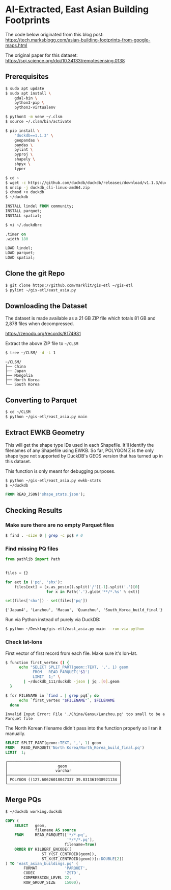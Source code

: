 # AI-Extracted, East Asian Building Footprints

The code below originated from this blog post: https://tech.marksblogg.com/asian-building-footprints-from-google-maps.html

The original paper for this dataset: https://spj.science.org/doi/10.34133/remotesensing.0138

## Prerequisites

```bash
$ sudo apt update
$ sudo apt install \
    gdal-bin \
    python3-pip \
    python3-virtualenv

$ python3 -m venv ~/.clsm
$ source ~/.clsm/bin/activate

$ pip install \
    'duckdb==1.1.3' \
    geopandas \
    pandas \
    pylint \
    pyproj \
    shapely \
    shpyx \
    typer
```

```bash
$ cd ~
$ wget -c https://github.com/duckdb/duckdb/releases/download/v1.1.3/duckdb_cli-linux-amd64.zip
$ unzip -j duckdb_cli-linux-amd64.zip
$ chmod +x duckdb
$ ~/duckdb
```

```sql
INSTALL lindel FROM community;
INSTALL parquet;
INSTALL spatial;
```

```bash
$ vi ~/.duckdbrc
```

```sql
.timer on
.width 180

LOAD lindel;
LOAD parquet;
LOAD spatial;
```

## Clone the git Repo

```bash
$ git clone https://github.com/marklit/gis-etl ~/gis-etl
$ pylint ~/gis-etl/east_asia.py
```

## Downloading the Dataset

The dataset is made available as a 21 GB ZIP file which totals 81 GB and 2,878 files when decompressed.

https://zenodo.org/records/8174931

Extract the above ZIP file to ``~/CLSM``

```bash
$ tree ~/CLSM/ -d -L 1
```

```
~/CLSM/
├── China
├── Japan
├── Mongolia
├── North Korea
└── South Korea
```

## Converting to Parquet

```bash
$ cd ~/CLSM
$ python ~/gis-etl/east_asia.py main
```

## Extract EWKB Geometry

This will get the shape type IDs used in each Shapefile. It'll identify the filenames of any Shapefile using EWKB. So far, POLYGON Z is the only shape type
not supported by DuckDB's GEOS version that has turned up in this dataset.

This function is only meant for debugging purposes.

```bash
$ python ~/gis-etl/east_asia.py ewkb-stats
$ ~/duckdb
```

```sql
FROM READ_JSON('shape_stats.json');
```

## Checking Results

### Make sure there are no empty Parquet files

```bash
$ find . -size 0 | grep -c pq$ # 0
```

### Find missing PQ files

```python
from pathlib import Path


files = {}

for ext in ('pq', 'shx'):
    files[ext] = [x.as_posix().split('/')[-1].split('.')[0]
                  for x in Path('.').glob('**/*.%s' % ext)]

set(files['shx']) - set(files['pq'])
```

```
{'Japan4', 'Lanzhou', 'Macau', 'Quanzhou', 'South_Korea_build_final'}
```

Run via Python instead of purely via DuckDB:

```bash
$ python ~/Desktop/gis-etl/east_asia.py main --run-via-python
```

### Check lat-lons

First vector of first record from each file. Make sure it's lon-lat.

```bash
$ function first_vertex () {
      echo "SELECT SPLIT_PART(geom::TEXT, ',', 1) geom
            FROM   READ_PARQUET('$1')
            LIMIT  1;" \
        | ~/duckdb_111/duckdb -json | jq .[0].geom
  }

$ for FILENAME in `find . | grep pq$`; do
      echo `first_vertex "$FILENAME"`, $FILENAME
  done
```

```
Invalid Input Error: File './China/Gansu/Lanzhou.pq' too small to be a Parquet file
```

The North Korean filename didn't pass into the function properly so I ran it manually.

```sql
SELECT SPLIT_PART(geom::TEXT, ',', 1) geom
FROM   READ_PARQUET('North Korea/North_Korea_build_final.pq')
LIMIT  1;
```

```
┌─────────────────────────────────────────────────┐
│                      geom                       │
│                     varchar                     │
├─────────────────────────────────────────────────┤
│ POLYGON ((127.60626018047337 39.831361938921134 │
└─────────────────────────────────────────────────┘
```

## Merge PQs

```bash
$ ~/duckdb working.duckdb
```

```sql
COPY (
    SELECT   geom,
             filename AS source
    FROM     READ_PARQUET(['*/*.pq',
                           '*/*/*.pq'],
                          filename=True)
    ORDER BY HILBERT_ENCODE([
                ST_Y(ST_CENTROID(geom)),
                ST_X(ST_CENTROID(geom))]::DOUBLE[2])
) TO 'east_asian_buildings.pq' (
        FORMAT            'PARQUET',
        CODEC             'ZSTD',
        COMPRESSION_LEVEL 22,
        ROW_GROUP_SIZE    15000);
```
